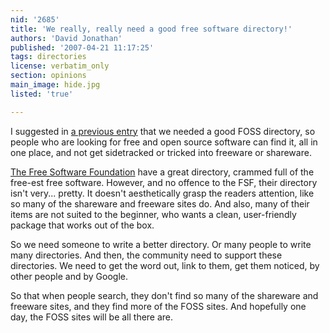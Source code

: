```yaml
---
nid: '2685'
title: 'We really, really need a good free software directory!'
authors: 'David Jonathan'
published: '2007-04-21 11:17:25'
tags: directories
license: verbatim_only
section: opinions
main_image: hide.jpg
listed: 'true'

---
```

I suggested in [a previous entry](http://www.freesoftwaremagazine.com/blogs/anybody_up_to_writing_good_directory_software) that we needed a good FOSS directory, so people who are looking for free and open source software can find it, all in one place, and not get sidetracked or tricked into freeware or shareware.

<!--break-->

[The Free Software Foundation](http://directory.fsf.org/) have a great directory, crammed full of the free-est free software. However, and no offence to the FSF, their directory isn't very... pretty. It doesn't aesthetically grasp the readers attention, like so many of the shareware and freeware sites do. And also, many of their items are not suited to the beginner, who wants a clean, user-friendly package that works out of the box.

So we need someone to write a better directory. Or many people to write many directories. And then, the community need to support these directories. We need to get the word out, link to them, get them noticed, by other people and by Google.

So that when people search, they don't find so many of the shareware and freeware sites, and they find more of the FOSS sites. And hopefully one day, the FOSS sites will be all there are.
